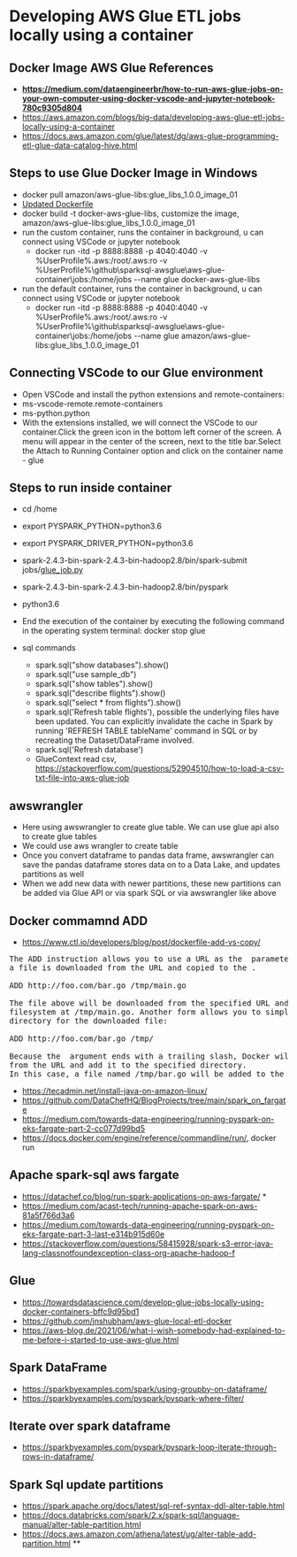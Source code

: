 # Developing AWS Glue ETL jobs locally using a container

Docker Image AWS Glue References
--------------------
- **https://medium.com/dataengineerbr/how-to-run-aws-glue-jobs-on-your-own-computer-using-docker-vscode-and-jupyter-notebook-780c9305d804**
- https://aws.amazon.com/blogs/big-data/developing-aws-glue-etl-jobs-locally-using-a-container
- https://docs.aws.amazon.com/glue/latest/dg/aws-glue-programming-etl-glue-data-catalog-hive.html

Steps to use Glue Docker Image in Windows 
--------------------------------------------
- docker pull amazon/aws-glue-libs:glue_libs_1.0.0_image_01
- [Updated Dockerfile](https://github.com/paramraghavan/sparksql-awsglue/blob/main/aws-glue-container/Dockerfile)
- docker build -t docker-aws-glue-libs, customize the image, amazon/aws-glue-libs:glue_libs_1.0.0_image_01
- run the custom container, runs the container in background, u can connect using VSCode or jupyter notebook
  - docker run -itd -p 8888:8888 -p 4040:4040 -v %UserProfile%\.aws:/root/.aws:ro -v %UserProfile%\github\sparksql-awsglue\aws-glue-container\jobs:/home/jobs --name glue  docker-aws-glue-libs
- run the default container, runs the container in background, u can connect using VSCode or jupyter notebook
  - docker run -itd -p 8888:8888 -p 4040:4040 -v %UserProfile%\.aws:/root/.aws:ro -v %UserProfile%\github\sparksql-awsglue\aws-glue-container\jobs:/home/jobs --name glue amazon/aws-glue-libs:glue_libs_1.0.0_image_01

Connecting VSCode to our Glue environment
---------------------------------------
- Open VSCode and install the python extensions and remote-containers:
- ms-vscode-remote.remote-containers
- ms-python.python
- With the extensions installed, we will connect the VSCode to our container.Click the green icon in the bottom left corner of the screen. A menu will appear in the center of the screen, next to the title bar.Select the Attach to Running Container option and click on the container name - glue

Steps to run inside container
-------------------------
  - cd /home
  - export PYSPARK_PYTHON=python3.6
  - export PYSPARK_DRIVER_PYTHON=python3.6
  - spark-2.4.3-bin-spark-2.4.3-bin-hadoop2.8/bin/spark-submit jobs/[glue_job.py](https://github.com/paramraghavan/sparksql-awsglue/blob/main/aws-glue-container/jobs/glue_job.py)
  - spark-2.4.3-bin-spark-2.4.3-bin-hadoop2.8/bin/pyspark
  - python3.6
  - End the execution of the container by executing the following command in the operating system terminal: 
    docker stop glue
    
- sql commands 
  - spark.sql("show databases").show()
  - spark.sql("use sample_db")
  - spark.sql("show tables").show()
  - spark.sql("describe flights").show()
  - spark.sql("select * from  flights").show()  
  - spark.sql('Refresh table flights'), possible the underlying files have been updated. You can explicitly invalidate the cache in Spark by running 'REFRESH TABLE tableName' command in SQL or by recreating the Dataset/DataFrame involved.
  - spark.sql('Refresh database')
  - GlueContext read csv, https://stackoverflow.com/questions/52904510/how-to-load-a-csv-txt-file-into-aws-glue-job

awswrangler
--------------
- Here using awswrangler to create glue table. We can use glue api also to create glue tables
- We could use aws wrangler to create table 
- Once you convert dataframe to pandas data frame, awswrangler can save the pandas dataframe stores data on to a Data Lake, and updates partitions as well
- When we add new data with newer partitions, these new partitions can be added via Glue API or via spark SQL or via awswrangler like above

Docker commamnd ADD
-------------------------
- https://www.ctl.io/developers/blog/post/dockerfile-add-vs-copy/
<pre>
The ADD instruction allows you to use a URL as the <src> parameter. When a URL is provided,
a file is downloaded from the URL and copied to the <dest>.

ADD http://foo.com/bar.go /tmp/main.go

The file above will be downloaded from the specified URL and added to the container's
filesystem at /tmp/main.go. Another form allows you to simply specify the destination 
directory for the downloaded file:

ADD http://foo.com/bar.go /tmp/

Because the <dest> argument ends with a trailing slash, Docker will infer the filename 
from the URL and add it to the specified directory. 
In this case, a file named /tmp/bar.go will be added to the container's filesystem.
</pre>

- https://tecadmin.net/install-java-on-amazon-linux/
- https://github.com/DataChefHQ/BlogProjects/tree/main/spark_on_fargate
- https://medium.com/towards-data-engineering/running-pyspark-on-eks-fargate-part-2-cc077d99bd5
- https://docs.docker.com/engine/reference/commandline/run/, docker run

Apache spark-sql aws fargate
-----------------------------------

- https://datachef.co/blog/run-spark-applications-on-aws-fargate/ *
- https://medium.com/acast-tech/running-apache-spark-on-aws-81a5f766d3a6
- https://medium.com/towards-data-engineering/running-pyspark-on-eks-fargate-part-3-last-e314b915d60e
- https://stackoverflow.com/questions/58415928/spark-s3-error-java-lang-classnotfoundexception-class-org-apache-hadoop-f

Glue
------
- https://towardsdatascience.com/develop-glue-jobs-locally-using-docker-containers-bffc9d95bd1
- https://github.com/jnshubham/aws-glue-local-etl-docker
- https://aws-blog.de/2021/06/what-i-wish-somebody-had-explained-to-me-before-i-started-to-use-aws-glue.html


Spark DataFrame 
---------------------
- https://sparkbyexamples.com/spark/using-groupby-on-dataframe/
- https://sparkbyexamples.com/pyspark/pyspark-where-filter/


Iterate over spark dataframe
------------------------------
- https://sparkbyexamples.com/pyspark/pyspark-loop-iterate-through-rows-in-dataframe/

Spark Sql update partitions
----------------------------------
- https://spark.apache.org/docs/latest/sql-ref-syntax-ddl-alter-table.html 
- https://docs.databricks.com/spark/2.x/spark-sql/language-manual/alter-table-partition.html
- https://docs.aws.amazon.com/athena/latest/ug/alter-table-add-partition.html **

